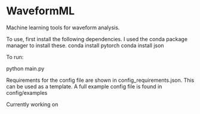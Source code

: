 # WaveformML
Machine learning tools for waveform analysis.

To use, first install the following dependencies.
I used the conda package manager to install these.
conda install pytorch
conda install json

To run:

python main.py <name of config.json file>

Requirements for the config file are shown in config_requirements.json. This can be used as a template.
A full example config file is found in config/examples



Currently working on
